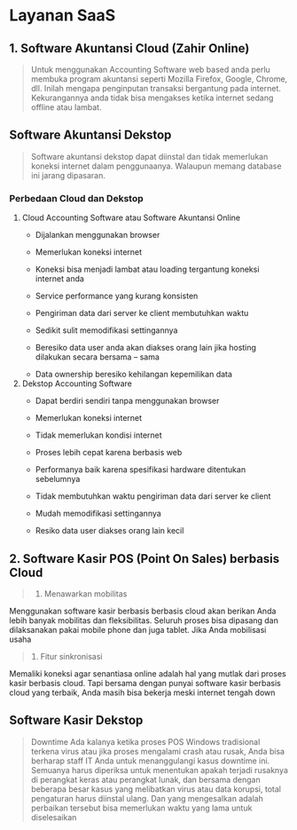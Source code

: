 # Layanan SaaS
## 1. Software Akuntansi Cloud (Zahir Online)
  > Untuk menggunakan Accounting Software web based anda perlu membuka program akuntansi seperti Mozilla Firefox, Google, Chrome, dll. Inilah mengapa penginputan transaksi bergantung pada internet. Kekurangannya anda tidak bisa mengakses ketika internet sedang  offline atau lambat.

## Software Akuntansi Dekstop 
  > Software akuntansi dekstop dapat diinstal dan tidak memerlukan koneksi internet dalam penggunaanya. Walaupun memang database ini jarang dipasaran.
  
### Perbedaan Cloud dan Dekstop
<ol>
  <li type='1'>Cloud Accounting Software atau Software Akuntansi Online</li>
    <ul><li>Dijalankan menggunakan browser</li></ul>
    <ul><li>Memerlukan koneksi internet</li></ul>
    <ul><li>Koneksi bisa menjadi lambat atau loading tergantung koneksi internet anda</li></ul>
    <ul><li>Service performance yang kurang konsisten</li></ul>
    <ul><li>Pengiriman data dari server ke client membutuhkan waktu</li></ul>
    <ul><li>Sedikit sulit memodifikasi settingannya</li></ul>
    <ul><li>Beresiko data user anda akan diakses orang lain jika hosting dilakukan secara bersama – sama</li></ul>
    <ul><li>Data ownership beresiko kehilangan kepemilikan data</li></ul>
  <li type='1'>Dekstop Accounting Software</li>
    <ul><li>Dapat berdiri sendiri tanpa menggunakan browser</li></ul>
    <ul><li>Memerlukan koneksi internet</li></ul>
    <ul><li>Tidak memerlukan kondisi internet</li></ul>
    <ul><li>Proses lebih cepat karena berbasis web</li></ul>
    <ul><li>Performanya baik karena spesifikasi hardware ditentukan sebelumnya</li></ul>
    <ul><li>Tidak membutuhkan waktu pengiriman data dari server ke client</li></ul>
    <ul><li>Mudah memodifikasi settingannya</li></ul>
    <ul><li>Resiko data user diakses orang lain kecil</li></ul>
</ol>

## 2. Software Kasir POS (Point On Sales) berbasis Cloud
  > <ol><li type='1'>Menawarkan mobilitas</li>
Menggunakan software kasir berbasis berbasis cloud akan berikan Anda lebih banyak mobilitas dan fleksibilitas. Seluruh proses bisa dipasang dan dilaksanakan pakai mobile phone dan juga tablet. Jika Anda mobilisasi usaha
  > <li type='1'>Fitur sinkronisasi</li></ol>
Memaliki koneksi agar senantiasa online adalah hal yang mutlak dari proses kasir berbasis cloud. Tapi bersama dengan punyai software kasir berbasis cloud yang terbaik, Anda masih bisa bekerja meski internet tengah down

## Software Kasir Dekstop
  > Downtime
Ada kalanya ketika proses POS Windows tradisional terkena virus atau jika proses mengalami crash atau rusak, Anda bisa berharap staff IT Anda untuk menanggulangi kasus downtime ini. Semuanya harus diperiksa untuk menentukan apakah terjadi rusaknya di perangkat keras atau perangkat lunak, dan bersama dengan beberapa besar kasus yang melibatkan virus atau data korupsi, total pengaturan harus diinstal ulang. Dan yang mengesalkan adalah perbaikan tersebut bisa memerlukan waktu yang lama untuk diselesaikan
